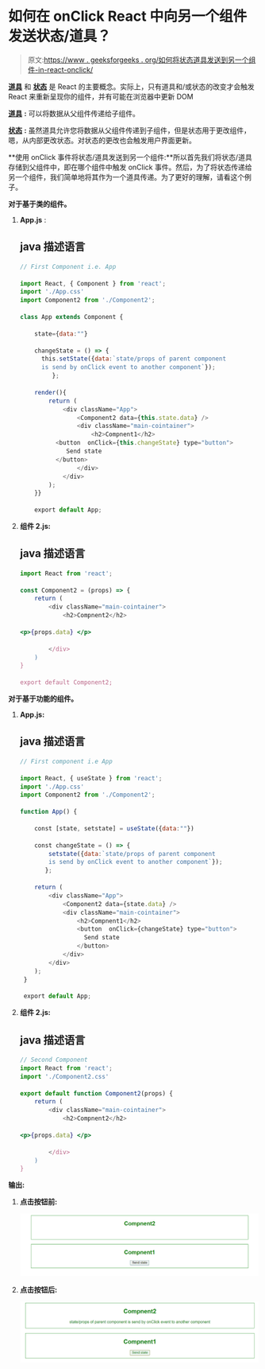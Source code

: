 # 如何在 onClick React 中向另一个组件发送状态/道具？

> 原文:[https://www . geeksforgeeks . org/如何将状态道具发送到另一个组件-in-react-onclick/](https://www.geeksforgeeks.org/how-to-send-state-props-to-another-component-in-react-with-onclick/)

[**道具**](https://www.geeksforgeeks.org/reactjs-props-set-1/?ref=lbp) 和 [**状态**](https://www.geeksforgeeks.org/reactjs-state-react/?ref=rp) 是 React 的主要概念。实际上，只有道具和/或状态的改变才会触发 React 来重新呈现你的组件，并有可能在浏览器中更新 DOM

[**道具**](https://www.geeksforgeeks.org/reactjs-props-set-1/?ref=lbp) **:** 可以将数据从父组件传递给子组件。

[**状态**](https://www.geeksforgeeks.org/reactjs-state-react/?ref=rp) **:** 虽然道具允许您将数据从父组件传递到子组件，但是状态用于更改组件，嗯，从内部更改状态。对状态的更改也会触发用户界面更新。

**使用 onClick 事件将状态/道具发送到另一个组件:**所以首先我们将状态/道具存储到父组件中，即在哪个组件中触发 onClick 事件。然后，为了将状态传递给另一个组件，我们简单地将其作为一个道具传递。为了更好的理解，请看这个例子。

**对于基于类的组件。**

1.  **App.js** :

    ## java 描述语言

    ```jsx
    // First Component i.e. App

    import React, { Component } from 'react';
    import './App.css'
    import Component2 from './Component2';

    class App extends Component {  

        state={data:""}

        changeState = () => {  
          this.setState({data:`state/props of parent component 
          is send by onClick event to another component`}); 
             }; 

        render(){   
            return (     
                <div className="App">  
                    <Component2 data={this.state.data} />   
                    <div className="main-cointainer">
                        <h2>Compnent1</h2> 
              <button  onClick={this.changeState} type="button"> 
                 Send state 
              </button>    
                    </div>
                </div>   
            );          
        }}

        export default App; 
    ```

2.  **组件 2.js:**

    ## java 描述语言

    ```jsx
    import React from 'react';

    const Component2 = (props) => {
        return (
            <div className="main-cointainer">
                <h2>Compnent2</h2> 

    <p>{props.data} </p>

            </div>
        )
    }

    export default Component2;
    ```

**对于基于功能的组件。**

1.  **App.js:**

    ## java 描述语言

    ```jsx
    // First component i.e App

    import React, { useState } from 'react';
    import './App.css'
    import Component2 from './Component2';

    function App() {

        const [state, setstate] = useState({data:""})

        const changeState = () => {  
            setstate({data:`state/props of parent component 
            is send by onClick event to another component`}); 
           }; 

        return (  
            <div className="App">  
                <Component2 data={state.data} />   
                <div className="main-cointainer">
                    <h2>Compnent1</h2> 
                    <button  onClick={changeState} type="button">
                      Send state 
                    </button>    
                </div>
            </div>                 
        );
     }

     export default App;
    ```

2.  **组件 2.js:**

    ## java 描述语言

    ```jsx
    // Second Component
    import React from 'react';
    import './Component2.css'

    export default function Component2(props) {
        return (
            <div className="main-cointainer">
                <h2>Compnent2</h2> 

    <p>{props.data} </p>

            </div>
        )
    }
    ```

**输出:**

1.  **点击按钮前:**

    ![](img/89dc1c91b37e362f11cbbe5cc0d60540.png)

2.  **点击按钮后:**

    ![](img/a283e6902d489ce871664a34e817b9a0.png)